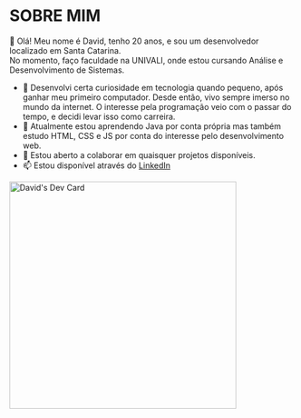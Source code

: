 # SOBRE MIM
👋 Olá! Meu nome é David, tenho 20 anos, e sou um desenvolvedor localizado em Santa Catarina.  
No momento, faço faculdade na UNIVALI, onde estou cursando Análise e Desenvolvimento de Sistemas.
- 👀 Desenvolvi certa curiosidade em tecnologia quando pequeno, após ganhar meu primeiro computador. Desde então, vivo sempre imerso no mundo da internet. O interesse pela programação veio com o passar do tempo, e decidi levar isso como carreira.
- 🌱 Atualmente estou aprendendo Java por conta própria mas também estudo HTML, CSS e JS por conta do interesse pelo desenvolvimento web.
- 💞️ Estou aberto a colaborar em quaisquer projetos disponíveis.
- 📫 Estou disponível através do [LinkedIn](https://www.linkedin.com/in/davidguetten/)

<a href="https://app.daily.dev/DavGuett"><img src="https://api.daily.dev/devcards/7b4140808d634f73b99f4e61e35a5082.png?r=r2h" width="400" alt="David's Dev Card"/></a>

<!---
DavGuett/DavGuett is a ✨ special ✨ repository because its `README.md` (this file) appears on your GitHub profile.
You can click the Preview link to take a look at your changes.
--->
